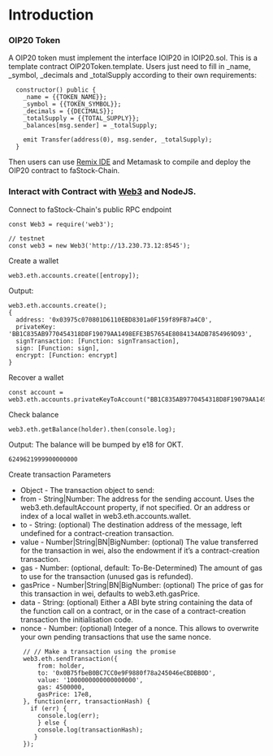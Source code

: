 # Introduction
### OIP20 Token
A OIP20 token must implement the interface IOIP20 in IOIP20.sol. This is a template contract OIP20Token.template. Users just need to fill in _name, _symbol, _decimals and _totalSupply according to their own requirements:
```
  constructor() public {
    _name = {{TOKEN_NAME}};
    _symbol = {{TOKEN_SYMBOL}};
    _decimals = {{DECIMALS}};
    _totalSupply = {{TOTAL_SUPPLY}};
    _balances[msg.sender] = _totalSupply;

    emit Transfer(address(0), msg.sender, _totalSupply);
  }
```
Then users can use [Remix IDE](https://remix.ethereum.org/) and Metamask to compile and deploy the OIP20 contract to faStock-Chain.
### Interact with Contract with [Web3](https://www.npmjs.com/package/web3) and NodeJS.

Connect to faStock-Chain's public RPC endpoint
```
const Web3 = require('web3');

// testnet
const web3 = new Web3('http://13.230.73.12:8545');
```
Create a wallet
```
web3.eth.accounts.create([entropy]);
```
Output:
```
web3.eth.accounts.create();
{
  address: '0x03975c070801D6110EBD8301a0F159f89FB7a4C0',
  privateKey: 'BB1C835AB9770454318D8F19079AA1498EFE3B57654E8084134ADB7854969D93',
  signTransaction: [Function: signTransaction],
  sign: [Function: sign],
  encrypt: [Function: encrypt]
}
```
Recover a wallet
```
const account = web3.eth.accounts.privateKeyToAccount("BB1C835AB9770454318D8F19079AA1498EFE3B57654E8084134ADB7854969D93")
```
Check balance
```
web3.eth.getBalance(holder).then(console.log);
```
Output:
The balance will be bumped by e18 for OKT.
```
6249621999900000000
```
Create transaction
Parameters
- Object - The transaction object to send:
- from - String|Number: The address for the sending account. Uses the web3.eth.defaultAccount property, if not specified. Or an address or index of a local wallet in web3.eth.accounts.wallet.
- to - String: (optional) The destination address of the message, left undefined for a contract-creation transaction.
- value - Number|String|BN|BigNumber: (optional) The value transferred for the transaction in wei, also the endowment if it’s a contract-creation transaction.
- gas - Number: (optional, default: To-Be-Determined) The amount of gas to use for the transaction (unused gas is refunded).
- gasPrice - Number|String|BN|BigNumber: (optional) The price of gas for this transaction in wei, defaults to web3.eth.gasPrice.
- data - String: (optional) Either a ABI byte string containing the data of the function call on a contract, or in the case of a contract-creation transaction the initialisation code.
- nonce - Number: (optional) Integer of a nonce. This allows to overwrite your own pending transactions that use the same nonce.
```
    // // Make a transaction using the promise
    web3.eth.sendTransaction({
        from: holder,
        to: '0x0B75fbeB0BC7CC0e9F9880f78a245046eCBDBB0D',
        value: '1000000000000000000',
        gas: 4500000,
        gasPrice: 17e8,
    }, function(err, transactionHash) {
      if (err) {
        console.log(err);
        } else {
        console.log(transactionHash);
       }
    });
```
